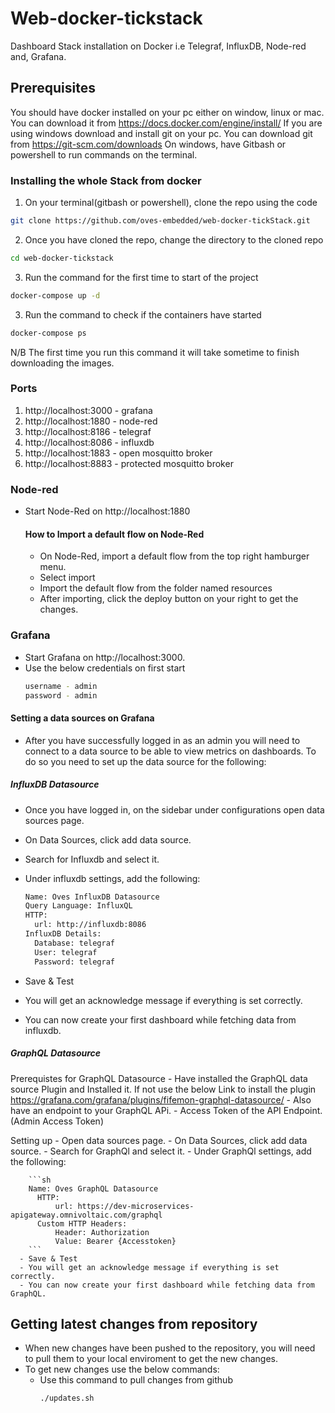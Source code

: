 # Web-docker-tickstack

Dashboard Stack installation on Docker i.e Telegraf, InfluxDB, Node-red and, Grafana.

## Prerequisites

You should have docker installed on your pc either on window, linux or mac. You can download it from
https://docs.docker.com/engine/install/
If you are using windows download and install git on your pc. You can download git from
https://git-scm.com/downloads
On windows, have Gitbash or powershell to run commands on the terminal.

### Installing the whole Stack from docker

1. On your terminal(gitbash or powershell), clone the repo using the code

```sh
git clone https://github.com/oves-embedded/web-docker-tickStack.git
```

2. Once you have cloned the repo, change the directory to the cloned repo

```sh
cd web-docker-tickstack
```

3. Run the command for the first time to start of the project

```sh
docker-compose up -d
```

3. Run the command to check if the containers have started

```sh
docker-compose ps
```

N/B
The first time you run this command it will take sometime to finish downloading the images.

### Ports

1. http://localhost:3000 - grafana
2. http://localhost:1880 - node-red
3. http://localhost:8186 - telegraf
4. http://localhost:8086 - influxdb
5. http://localhost:1883 - open mosquitto broker
6. http://localhost:8883 - protected mosquitto broker

### Node-red
- Start Node-Red on http://localhost:1880

  #### How to Import a default flow on Node-Red
  - On Node-Red, import a default flow from the top right hamburger menu.
  - Select import
  - Import the default flow from the folder named resources
  - After importing, click the deploy button on your right to get the changes.

### Grafana

- Start Grafana on http://localhost:3000.
- Use the below credentials on first start
  ```sh
  username - admin
  password - admin
  ```

#### Setting a data sources on Grafana
- After you have successfully logged in as an admin you will need to connect to a data source to be able to view metrics on dashboards. To do so you need to set up the data source for the following:

##### InfluxDB Datasource

  - Once you have logged in, on the sidebar under configurations open data sources page.
  - On Data Sources, click add data source.
  - Search for Influxdb and select it.
  - Under influxdb settings, add the following:
  
    ```sh
    Name: Oves InfluxDB Datasource
    Query Language: InfluxQL
    HTTP:
      url: http://influxdb:8086
    InfluxDB Details:
      Database: telegraf
      User: telegraf
      Password: telegraf
    ```
  - Save & Test
  - You will get an acknowledge message if everything is set correctly.
  - You can now create your first dashboard while fetching data from influxdb.

##### GraphQL Datasource
  Prerequistes for GraphQL Datasource
      - Have installed the GraphQL data source Plugin and Installed it. If not use the below Link to install the plugin
          https://grafana.com/grafana/plugins/fifemon-graphql-datasource/
      - Also have an endpoint to your GraphQL APi.
      - Access Token of the API Endpoint.(Admin Access Token)

  Setting up
      - Open data sources page.
      - On Data Sources, click add data source.
      - Search for GraphQl and select it.
      - Under GraphQl settings, add the following:

        ```sh
        Name: Oves GraphQL Datasource
          HTTP:
              url: https://dev-microservices-apigateway.omnivoltaic.com/graphql
          Custom HTTP Headers:
              Header: Authorization
              Value: Bearer {Accesstoken}
        ```
      - Save & Test
      - You will get an acknowledge message if everything is set correctly.
      - You can now create your first dashboard while fetching data from GraphQL.

## Getting latest changes from repository

- When new changes have been pushed to the repository, you will need to pull them to your local enviroment to get the new changes.
- To get new changes use the below commands:
  - Use this command to pull changes from github
    ```sh
    ./updates.sh
    ```

